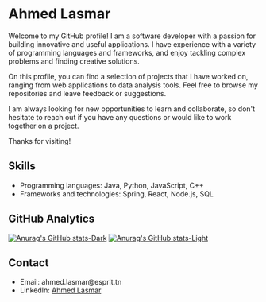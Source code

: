 <h1>Ahmed Lasmar</h1>

<p>Welcome to my GitHub profile! I am a software developer with a passion for building innovative and useful applications. I have experience with a variety of programming languages and frameworks, and enjoy tackling complex problems and finding creative solutions.</p>

<p>On this profile, you can find a selection of projects that I have worked on, ranging from web applications to data analysis tools. Feel free to browse my repositories and leave feedback or suggestions.</p>

<p>I am always looking for new opportunities to learn and collaborate, so don't hesitate to reach out if you have any questions or would like to work together on a project.</p>

<p>Thanks for visiting!</p>

<h2>Skills</h2>

<ul>
  <li>Programming languages: Java, Python, JavaScript, C++</li>
  <li>Frameworks and technologies: Spring, React, Node.js, SQL</li>
</ul>

<h2>GitHub Analytics</h2>

[![Anurag's GitHub stats-Dark](https://github-readme-stats.vercel.app/api?username=Ahmed-lasmar&show_icons=true&theme=dark#gh-dark-mode-only)](https://github.com/Ahmed-lasmar/github-readme-stats#gh-dark-mode-only)
[![Anurag's GitHub stats-Light](https://github-readme-stats.vercel.app/api?username=Ahmed-lasmar&show_icons=true&theme=default#gh-light-mode-only)](https://github.com/Ahmed-lasmar/github-readme-stats#gh-light-mode-only)

<h2>Contact</h2>

<ul>
  <li>Email: ahmed.lasmar@esprit.tn</li>
  <li>LinkedIn: <a href="https://www.linkedin.com/in/ahmed-lasmar/">Ahmed Lasmar</a></li>
</ul>
